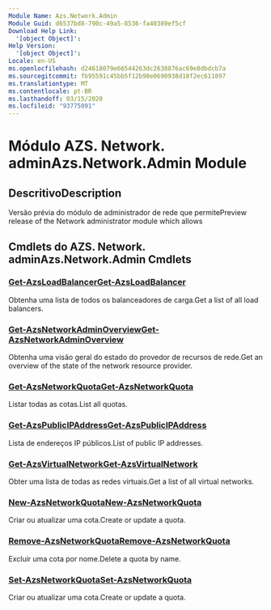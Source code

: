 ```yaml
---
Module Name: Azs.Network.Admin
Module Guid: d6537bd8-790c-49a5-8536-fa40389ef5cf
Download Help Link:
  '[object Object]': 
Help Version:
  '[object Object]': 
Locale: en-US
ms.openlocfilehash: d24618079e66544263dc2638876ac69e0dbdcb7a
ms.sourcegitcommit: fb95591c45bb5f12b98e0690938d18f2ec611897
ms.translationtype: MT
ms.contentlocale: pt-BR
ms.lasthandoff: 03/15/2020
ms.locfileid: "93775091"
---
```

# <span data-ttu-id="be37e-101">Módulo AZS. Network. admin</span><span class="sxs-lookup"><span data-stu-id="be37e-101">Azs.Network.Admin Module</span></span>
## <span data-ttu-id="be37e-102">Descritivo</span><span class="sxs-lookup"><span data-stu-id="be37e-102">Description</span></span>
<span data-ttu-id="be37e-103">Versão prévia do módulo de administrador de rede que permite</span><span class="sxs-lookup"><span data-stu-id="be37e-103">Preview release of the Network administrator module which allows</span></span>  

## <span data-ttu-id="be37e-104">Cmdlets do AZS. Network. admin</span><span class="sxs-lookup"><span data-stu-id="be37e-104">Azs.Network.Admin Cmdlets</span></span>
### [<span data-ttu-id="be37e-105">Get-AzsLoadBalancer</span><span class="sxs-lookup"><span data-stu-id="be37e-105">Get-AzsLoadBalancer</span></span>](Get-AzsLoadBalancer.md)
<span data-ttu-id="be37e-106">Obtenha uma lista de todos os balanceadores de carga.</span><span class="sxs-lookup"><span data-stu-id="be37e-106">Get a list of all load balancers.</span></span>

### [<span data-ttu-id="be37e-107">Get-AzsNetworkAdminOverview</span><span class="sxs-lookup"><span data-stu-id="be37e-107">Get-AzsNetworkAdminOverview</span></span>](Get-AzsNetworkAdminOverview.md)
<span data-ttu-id="be37e-108">Obtenha uma visão geral do estado do provedor de recursos de rede.</span><span class="sxs-lookup"><span data-stu-id="be37e-108">Get an overview of the state of the network resource provider.</span></span>

### [<span data-ttu-id="be37e-109">Get-AzsNetworkQuota</span><span class="sxs-lookup"><span data-stu-id="be37e-109">Get-AzsNetworkQuota</span></span>](Get-AzsNetworkQuota.md)
<span data-ttu-id="be37e-110">Listar todas as cotas.</span><span class="sxs-lookup"><span data-stu-id="be37e-110">List all quotas.</span></span>

### [<span data-ttu-id="be37e-111">Get-AzsPublicIPAddress</span><span class="sxs-lookup"><span data-stu-id="be37e-111">Get-AzsPublicIPAddress</span></span>](Get-AzsPublicIPAddress.md)
<span data-ttu-id="be37e-112">Lista de endereços IP públicos.</span><span class="sxs-lookup"><span data-stu-id="be37e-112">List of public IP addresses.</span></span>

### [<span data-ttu-id="be37e-113">Get-AzsVirtualNetwork</span><span class="sxs-lookup"><span data-stu-id="be37e-113">Get-AzsVirtualNetwork</span></span>](Get-AzsVirtualNetwork.md)
<span data-ttu-id="be37e-114">Obter uma lista de todas as redes virtuais.</span><span class="sxs-lookup"><span data-stu-id="be37e-114">Get a list of all virtual networks.</span></span>

### [<span data-ttu-id="be37e-115">New-AzsNetworkQuota</span><span class="sxs-lookup"><span data-stu-id="be37e-115">New-AzsNetworkQuota</span></span>](New-AzsNetworkQuota.md)
<span data-ttu-id="be37e-116">Criar ou atualizar uma cota.</span><span class="sxs-lookup"><span data-stu-id="be37e-116">Create or update a quota.</span></span>

### [<span data-ttu-id="be37e-117">Remove-AzsNetworkQuota</span><span class="sxs-lookup"><span data-stu-id="be37e-117">Remove-AzsNetworkQuota</span></span>](Remove-AzsNetworkQuota.md)
<span data-ttu-id="be37e-118">Excluir uma cota por nome.</span><span class="sxs-lookup"><span data-stu-id="be37e-118">Delete a quota by name.</span></span>

### [<span data-ttu-id="be37e-119">Set-AzsNetworkQuota</span><span class="sxs-lookup"><span data-stu-id="be37e-119">Set-AzsNetworkQuota</span></span>](Set-AzsNetworkQuota.md)
<span data-ttu-id="be37e-120">Criar ou atualizar uma cota.</span><span class="sxs-lookup"><span data-stu-id="be37e-120">Create or update a quota.</span></span>


